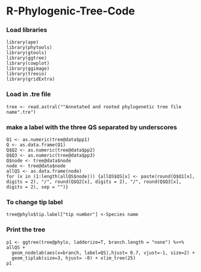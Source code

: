 # R-Phylogenic-Tree-Code

### Load libraries
```
library(ape)
library(phytools)
library(gtools)
library(ggtree)
library(cowplot)
library(ggimage)
library(treeio)
library(gridExtra)
```
### Load in .tre file
```
tree <- read.astral(""Annotated and rooted phylogenetic tree file name".tre")
```
### make a label with the three QS separated by underscores
```
Q1 <- as.numeric(tree@data$pp1)
Q <- as.data.frame(Q1)
Q$Q2 <- as.numeric(tree@data$pp2)
Q$Q3 <- as.numeric(tree@data$pp3)
Q$node <- tree@data$node
node <- tree@data$node
allQS <- as.data.frame(node)
for (x in (1:length(allQS$node))) {allQS$QS[x] <- paste(round(Q$Q1[x], digits = 2), "/", round(Q$Q2[x], digits = 2), "/", round(Q$Q3[x], digits = 2), sep = "")}
```
### To change tip label
```
tree@phylo$tip.label["tip number"] <-Species name
```
### Print the tree
```
p1 <- ggtree(tree@phylo, ladderize=T, branch.length = "none") %<+% allQS + 
  geom_nodelab(aes(x=branch, label=QS),hjust= 0.7, vjust=-1, size=2) +
  geom_tiplab(size=3, hjust= -0) + xlim_tree(25) 
p1
```
